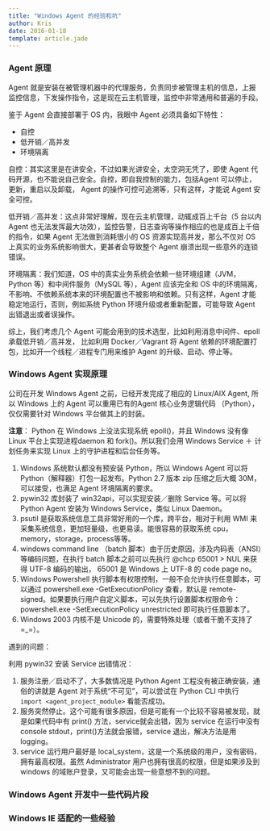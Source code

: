 ```yaml
---
title: "Windows Agent 的经验和坑"
author: Kris
date: 2016-01-18
template: article.jade
---
```


### Agent 原理
Agent 就是安装在被管理机器中的代理服务，负责同步被管理主机的信息，上报监控信息，下发操作指令，这是现在云主机管理，监控中非常通用和普遍的手段。

鉴于 Agent 会直接部署于 OS 内，我眼中 Agent 必须具备如下特性：

* 自控
* 低开销／高并发
* 环境隔离

自控：其实这里是在讲安全，不过如果光讲安全，太空洞无凭了，即使 Agent 代码开源，也不能说自己安全。自控，即自我控制的能力，包括Agent 可以停止，更新，重启以及卸载， Agent 的操作可控可追溯等，只有这样，才能说 Agent 安全可控。

低开销／高并发：这点非常好理解，现在云主机管理，动辄成百上千台（5 台以内 Agent 也无法发挥最大功效），监控告警，日志查询等操作相应的也是成百上千倍的指令，如果 Agent 无法做到消耗很小的 OS 资源实现高并发，那么不仅对 OS 上真实的业务系统影响很大，更甚者会导致整个 Agent 崩溃出现一些意外的连锁错误。

环境隔离：我们知道，OS 中的真实业务系统会依赖一些环境组建（JVM，Python 等）和中间件服务（MySQL 等），Agent 应该完全和 OS 中的环境隔离，不影响、不依赖系统本来的环境配置也不被影响和依赖。只有这样，Agent 才能稳定地运行，否则，例如系统 Python 环境升级或者重新配置，可能导致 Agent 出错退出或者误操作。

综上，我们考虑几个 Agent 可能会用到的技术选型，比如利用消息中间件、epoll 承载低开销／高并发， 比如利用 Docker／Vagrant 将 Agent 依赖的环境配置打包，比如开一个线程／进程专门用来维护 Agent 的升级、启动、停止等。

### 

### Windows Agent 实现原理
公司在开发 Windows Agent 之前，已经开发完成了相应的 Linux/AIX Agent, 所以 Windows 上的 Agent 可以重用已有的Agent 核心业务逻辑代码 （Python），仅仅需要针对 Windows 平台做其上的封装。

**注意**： Python 在 Windows 上没法实现系统 epoll()，并且 Windows 没有像 Linux 平台上实现进程daemon 和 fork()。所以我们会用 Windows Service ＋ 计划任务来实现 Linux 上的守护进程和后台任务等。

1. Windows 系统默认都没有预安装 Python，所以 Windows Agent 可以将 Python（解释器）打包一起发布。Python 2.7 版本 zip 压缩之后大概 30M，可以接受，也满足 Agent 环境隔离的要求。
2. pywin32 库封装了 win32api，可以实现安装／删除 Service 等。可以将 Python Agent 安装为 Windows Service，类似 Linux Daemon。
3. psutil 是获取系统信息工具非常好用的一个库，跨平台，相对于利用 WMI 来采集系统信息，更加轻量级，也更易读。能很容易的获取系统 cpu，memory，storage，process等等。
4. windows command line （batch 脚本）由于历史原因，涉及内码表（ANSI）等编码问题，在执行 batch 脚本之前可以先执行 @chcp 65001 > NUL 来获得 UTF-8 编码的输出， 65001 是 Windows 上 UTF-8 的 code page no。
5. Windows Powershell 执行脚本有权限控制，一般不会允许执行任意脚本，可以通过 powershell.exe -GetExecutionPolicy 查看，默认是 remote-signed。如果要执行用户自定义脚本，可以先执行设置脚本权限命令：powershell.exe -SetExecutionPolicy unrestricted 即可执行任意脚本了。
6. Windows 2003 内核不是 Unicode 的，需要特殊处理（或者干脆不支持了 =_=）。

遇到的问题：

利用 pywin32 安装 Service 出错情况：
1. 服务注册／启动不了，大多数情况是 Python Agent 工程没有被正确安装，通俗的讲就是 Agent 对于系统“不可见”，可以尝试在 Python CLI 中执行 `import <agent_project_module>` 看能否成功。
2. 服务突然停止。这个可能有很多原因，但是可能有一个比较不容易被发现，就是如果代码中有 print() 方法，service就会出错，因为 service 在运行中没有console stdout，print()方法就会报错，service 退出，解决方法是用logging。
3. service 运行用户最好是 local_system，这是一个系统级的用户，没有密码，拥有最高权限。虽然 Administrator 用户也拥有很高的权限，但是如果涉及到 windows 的域账户登录，又可能会出现一些意想不到的问题。


### Windows Agent 开发中一些代码片段

### Windows IE 适配的一些经验
